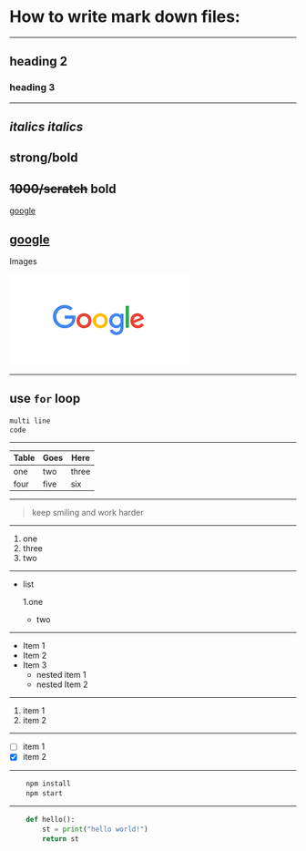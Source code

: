 # How to write mark down files:
---
<!-- for headings -->
## heading 2
### heading 3
***
<!--for italics-->
_italics_
*italics*
---
<!--for strong-->
**strong/bold**
---
<!--to scratch the text-->
~~1000/scratch~~ **bold**
---
<!--links-->
[google](https://www.google.com)

[google](https://www.google.com "google")
---
<!--to provide images-->
Images

![google](google.png)

---
<!--to provide code-->
use `for` loop
---
<!--multi line code-->
```
multi line 
code
```
---
<!--for creating table-->

|Table |Goes |Here |
|--- |--- |--- |
|one |two |three|
|four |five |six |
---
<!--for quotes-->
>keep smiling and work harder
---
<!--points with numbering-->
1. one
2. three
1. two
---
<!--points with UL-->
- list

	1.one
	- two
---
* Item 1
* Item 2
* Item 3
	* nested item 1
	* nested Item 2
---	
<!--OL-->
1. item 1
2. item 2
---
<!--check boxes-->
- [ ] item 1
- [x] item 2
---
<!--code stuff-->

```bash
	npm install
	npm start
```

---

```python
	def hello():
		st = print("hello world!")
		return st
```
